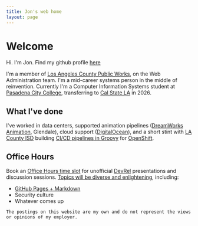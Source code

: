 ```yaml
---
title: Jon's web home
layout: page
---
```

<link rel="stylesheet" href="style.css">

# Welcome

Hi. I'm Jon. Find my github profile [here](https://github.com/jleibowitz-lacpw)

I'm a member of [Los Angeles County Public Works](https://pw.lacounty.gov), on the Web Administration team. I'm a mid-career systems person in the middle of reinvention. Currently I'm a Computer Information Systems student at [Pasadena City College](https://pasadena.edu), transferring to [Cal State LA](https://www.calstatela.edu) in 2026.

## What I've done

I've worked in data centers, supported animation pipelines ([DreamWorks Animation](https://www.dreamworks.com/), Glendale), cloud support ([DigitalOcean](https://www.digitalocean.com)), and a short stint with [LA County ISD](https://isd.lacounty.gov/) building [CI/CD pipelines in Groovy](https://www.jenkins.io/doc/book/pipeline/) for [OpenShift](https://en.wikipedia.org/wiki/OpenShift).

## Office Hours

Book an [Office Hours time slot](https://cal.com/jleibowitz-lacpw) for unofficial [DevRel](https://jleibowitz-lacpw.github.io/marp-presentations/ideas/devrel) presentations and discussion sessions. [Topics will be diverse and enlightening](https://jleibowitz-lacpw.github.io/marp-presentations/), including:
- [GitHub Pages + Markdown](https://jleibowitz-lacpw.github.io/marp-presentations/web/github-pages)
- Security culture
- Whatever comes up


`The postings on this website are my own and do not represent the views or opinions of my employer.`
